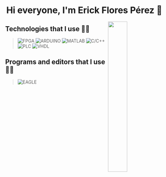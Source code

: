 <h1 align="center">Hi everyone, I'm Erick Flores Pérez 👋</h1>
<img src="https://media.tenor.com/xPA2rCeWb7wAAAAd/baby-hello.gif" align="right" width="35%">

## Technologies that I use 👨‍💻

> ![FPGA](https://img.shields.io/badge/-FPGA-blue?style=for-the-badge&logo=&logoColor=white) 
> ![ARDUINO](https://img.shields.io/badge/-Arduino-00979D?style=for-the-badge&logo=Arduino&logoColor=white) 
> ![MATLAB](https://img.shields.io/badge/-Matlab-F8A215?style=for-the-badge&logo=Matlab&logoColor=white) 
> ![C/C++](https://img.shields.io/badge/-C/C++-0726A6?style=for-the-badge&logo=C&logoColor=white) 
> ![PLC](https://img.shields.io/badge/-PLC-C01403?style=for-the-badge&logo=PLC&logoColor=white) 
> ![VHDL](https://img.shields.io/badge/-VHDL-0FB9EA?style=for-the-badge&logo=intel&logoColor=white)
> 
## Programs and editors that I use 👨‍💻

> ![EAGLE](https://img.shields.io/badge/-EAGLE-FA221E?style=for-the-badge&logo=eagle&logoColor=white) 

